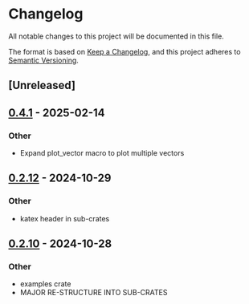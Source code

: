 # Changelog
All notable changes to this project will be documented in this file.

The format is based on [Keep a Changelog](https://keepachangelog.com/en/1.0.0/),
and this project adheres to [Semantic Versioning](https://semver.org/spec/v2.0.0.html).

## [Unreleased]

## [0.4.1](https://github.com/qtkenny/RustQuant/compare/RustQuant_utils-v0.4.0...RustQuant_utils-v0.4.1) - 2025-02-14

### Other

- Expand plot_vector macro to plot multiple vectors

## [0.2.12](https://github.com/avhz/RustQuant/compare/RustQuant_utils-v0.2.11...RustQuant_utils-v0.2.12) - 2024-10-29

### Other

- katex header in sub-crates

## [0.2.10](https://github.com/avhz/RustQuant/compare/RustQuant_utils-v0.2.9...RustQuant_utils-v0.2.10) - 2024-10-28

### Other
- examples crate
- MAJOR RE-STRUCTURE INTO SUB-CRATES
